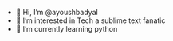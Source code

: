 - 👋 Hi, I’m @ayoushbadyal
- 👀 I’m interested in Tech a sublime text fanatic
- 🌱 I’m currently learning python

<!---
ayoushbadyal/ayoushbadyal is a ✨ special ✨ repository because its `README.md` (this file) appears on your GitHub profile.
You can click the Preview link to take a look at your changes.
--->
